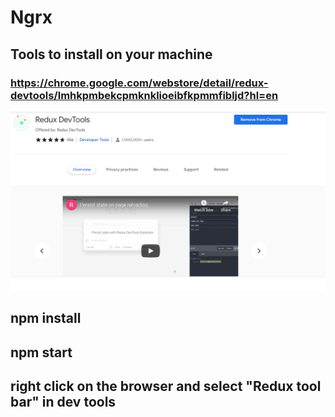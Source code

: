 # Ngrx

## Tools to install on your machine

### https://chrome.google.com/webstore/detail/redux-devtools/lmhkpmbekcpmknklioeibfkpmmfibljd?hl=en

![image description](/src/assets/reduxdevtools.png)


## npm install
## npm start
## right click on the browser and select "Redux tool bar" in dev tools 
